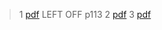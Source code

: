 > 1 [pdf](a/j-didier2009-1.pdf) LEFT OFF p113
> 2 [pdf](a/j-didier2009-2.pdf)
> 3 [pdf](a/j-didier2009-3.pdf)
